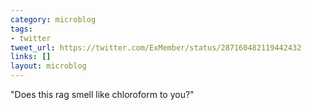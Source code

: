 ```yaml
---
category: microblog
tags:
- twitter
tweet_url: https://twitter.com/ExMember/status/287160482119442432
links: []
layout: microblog
---
```

"Does this rag smell like chloroform to you?"
